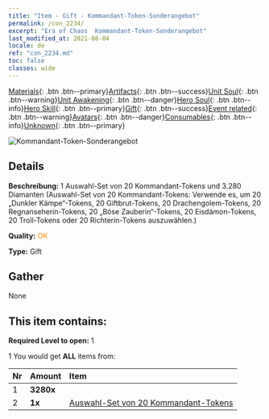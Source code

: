 ```yaml
---
title: "Item - Gift - Kommandant-Token-Sonderangebot"
permalink: /con_2234/
excerpt: "Era of Chaos  Kommandant-Token-Sonderangebot"
last_modified_at: 2021-08-04
locale: de
ref: "con_2234.md"
toc: false
classes: wide
---
```

 [Materials](/ItemsDE/){: .btn .btn--primary}[Artifacts](/ItemsDE/Artifacts/){: .btn .btn--success}[Unit Soul](/ItemsDE/UnitSoul/){: .btn .btn--warning}[Unit Awakening](/ItemsDE/UnitAwakening/){: .btn .btn--danger}[Hero Soul](/ItemsDE/HeroSoul/){: .btn .btn--info}[Hero Skill](/ItemsDE/HeroSkill/){: .btn .btn--primary}[Gift](/ItemsDE/Gift/){: .btn .btn--success}[Event related](/ItemsDE/Events/){: .btn .btn--warning}[Avatars](/ItemsDE/Avatars/){: .btn .btn--danger}[Consumables](/ItemsDE/Consumables/){: .btn .btn--info}[Unknown](/ItemsDE/Unknown/){: .btn .btn--primary}

 ![Kommandant-Token-Sonderangebot](/images/t/i_907325.png)

## Details
 **Beschreibung:** 1 Auswahl-Set von 20 Kommandant-Tokens und 3.280 Diamanten (Auswahl-Set von 20 Kommandant-Tokens: Verwende es, um 20 „Dunkler Kämpe“-Tokens, 20 Giftbrut-Tokens, 20 Drachengolem-Tokens, 20 Regnanseherin-Tokens, 20 „Böse Zauberin“-Tokens, 20 Eisdämon-Tokens, 20 Troll-Tokens oder 20 Richterin-Tokens auszuwählen.)

 **Quality:** <span style="color: #FF8C00">OK</span>

 **Type:** Gift

## Gather

  None

## This item contains:

 **Required Level to open:** 1

 1 You would get **ALL** items  from:

  | Nr | Amount |     Item    |
  |:---|:-------|:------------|
  | 1 |  **3280x** | <i class="fas fa-gem"/> |  | 
  | 2 |  **1x** | [Auswahl-Set von 20 Kommandant-Tokens](/de/Items/con_2235/) |  | 
